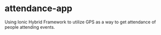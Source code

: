 # attendance-app
Using Ionic Hybrid Framework to utilize GPS as a way to get attendance of people attending events.

